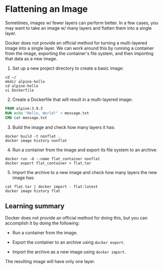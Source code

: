 # Flattening an Image

Sometimes, images w/ fewer layers can perform better. In a few cases, you may want to take an image w/ many layers and flatten them into a single layer.

Docker does not provide an official method for turning a multi-layered image into a single layer. We can work around this by running a container from the image, exporting the container's file system, and then importing that data as a new image.

1. Set up a new project directory to create a basic image:

```
cd ~/
mkdir alpine-hello
cd alpine-hello
vi Dockerfile
```

2. Create a Dockerfile that will result in a multi-layered image:

```Dockerfile
FROM alpine:3.9.3
RUN echo "Hello, World!" > message.txt
CMD cat message.txt
```

3. Build the image and check how many layers it has:

```
docker build -t nonflat .
docker image history nonflat
```

4. Run a container from the image and export its file system to an archive:

```
docker run -d --name flat_container nonflat
docker export flat_container > flat.tar
```

5. Import the archive to a new image and check how many layers the new image has:

```
cat flat.tar | docker import - flat:latest
docker image history flat
```

## Learning summary

Docker does not provide an official method for doing this, but you can accomplish it by doing the following:

* Run a container from the image.

* Export the container to an archive using `docker export`.

* Import the archive as a new image using `docker import`.

The resulting image will have only one layer.
